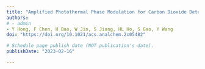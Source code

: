 ```yaml
---
title: "Amplified Photothermal Phase Modulation for Carbon Dioxide Detection by Operating a Dual-Mode Interferometer at Destructive Interference"
authors:
# - admin
- Y Hong, F Chen, H Bao, W Jin, S Jiang, HL Ho, S Gao, Y Wang
doi: "https://doi.org/10.1021/acs.analchem.2c05482"

# Schedule page publish date (NOT publication's date).
publishDate: "2023-02-16"

---
```

